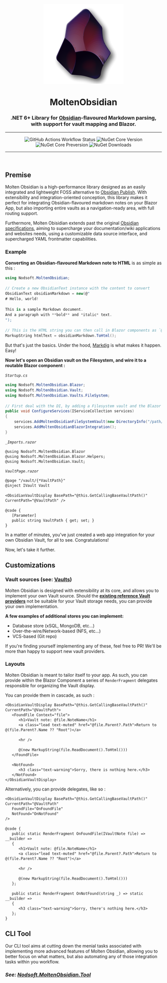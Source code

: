 <p align="center"><img src="icon.png" alt="logo" width="256"/></p>
<h1 align="center">MoltenObsidian</h1>
<h3 align="center">.NET 6+ Library for <a href="https://obsidian.md">Obsidian</a>-flavoured Markdown parsing, with support for vault mapping and Blazor.</h3>

<div align="center">
	<hr />
	<img alt="GitHub Actions Workflow Status" src="https://img.shields.io/github/actions/workflow/status/Nodsoft/MoltenObsidian/build.yml?style=flat&logo=github&label=test%2Fbuild">
	<img alt="NuGet Core Version" src="https://img.shields.io/nuget/v/Nodsoft.MoltenObsidian?style=flat&logo=nuget&label=core">
	<img alt="NuGet Core Preversion" src="https://img.shields.io/nuget/vpre/Nodsoft.MoltenObsidian?style=flat&logo=nuget&label=core%20(pre)">
	<img alt="NuGet Downloads" src="https://img.shields.io/nuget/dt/Nodsoft.MoltenObsidian?style=flat&logo=nuget">
 	<hr />
 </div>
 <div>&#8203;</div>

## Premise

Molten Obsidian is a high-performance library designed as an easily integrated and lightweight FOSS alternative to [Obsidian Publish](https://publish.obsidian.md). 
With extensibility and integration-oriented conception, this library makes it perfect for integrating Obsidian-flavoured markdown notes on your Blazor App, but also importing entire vaults as a navigation-ready area, with full routing support.

Furthermore, Molten Obisidian extends past the original [Obsidian specifications](https://help.obsidian.md/), aiming to supercharge your documentation/wiki applications and websites needs, using a customizable data source interface, and supercharged YAML frontmatter capabilities.

### Example

**Converting an Obsidian-flavoured Markdown note to HTML** is as simple as this : 
```csharp
using Nodsoft.MoltenObsidian;

// Create a new ObsidianText instance with the content to convert
ObsidianText obsidianMarkdown = new(@"
# Hello, world!   

This is a sample Markdown document.    
And a paragraph with **bold** and *italic* text.
");

// This is the HTML string you can then call in Blazor components as `@htmlText`.
MarkupString htmlText = obsidianMarkdown.ToHtml();
```
But that's just the basics. Under the hood, [Markdig](https://github.com/xoofx/markdig) is what makes it happen. Easy!


**Now let's open an Obsidian vault on the Filesystem, and wire it to a routable Blazor component :**  

*`Startup.cs`*
```csharp
using Nodsoft.MoltenObsidian.Blazor;
using Nodsoft.MoltenObsidian.Vault;
using Nodsoft.MoltenObsidian.Vaults.FileSystem;

// First deal with the DI, by adding a Filesystem vault and the Blazor integration:
public void ConfigureServices(IServiceCollection services)
{
	services.AddMoltenObsidianFileSystemVault(new DirectoryInfo("/path/to/vault"));
	services.AddMoltenObsidianBlazorIntegration();
}
```
*`_Imports.razor`*
```razor
@using Nodsoft.MoltenObsidian.Blazor
@using Nodsoft.MoltenObsidian.Blazor.Helpers;
@using Nodsoft.MoltenObsidian.Vault;
```
*`VaultPage.razor`*
```razor
@page "/vault/{*VaultPath}"  
@inject IVault Vault   
  
<ObsidianVaultDisplay BasePath="@this.GetCallingBaseVaultPath()" CurrentPath="@VaultPath" />  
  
@code {  
   [Parameter]  
   public string VaultPath { get; set; }
}
```

In a matter of minutes, you've just created a web app integration for your own Obsidian Vault, for all to see. Congratulations!

Now, let's take it further.

## Customizations

### Vault sources (see: [Vaults](/Vaults))
Molten Obsidian is designed with extensibility at its core, and allows you to implement your own Vault source. Should the [**existing reference Vault providers**](/Vaults) not be suitable for your Vault storage needs, you can provide your own implementation. 

**A few examples of additional stores you can implement:**
 - Database store (xSQL, MongoDB, etc...)
 - Over-the-wire/Network-based (NFS, etc...)
 - VCS-based (Git repo)

If you're finding yourself implementing any of these, feel free to PR! We'll be more than happy to support new vault providers.

### Layouts
Molten Obsidian is meant to tailor itself to your app. As such, you can provide within the Blazor Component a series of `RenderFragment` delegates responsible for organizing the Vault display.

You can provide them in cascade, as such :
```razor
<ObsidianVaultDisplay BasePath="@this.GetCallingBaseVaultPath()" CurrentPath="@VaultPath">  
   <FoundFile Context="file">  
      <h1>Vault note: @file.NoteName</h1>  
      <a class="lead text-muted" href="@file.Parent?.Path">Return to @(file.Parent?.Name ?? "Root")</a>  
  
      <hr />  
  
      @(new MarkupString(file.ReadDocument().ToHtml()))  
   </FoundFile>  
  
   <NotFound>  
      <h3 class="text-warning">Sorry, there is nothing here.</h3>  
   </NotFound>  
</ObsidianVaultDisplay>
```

Alternatively, you can provide delegates, like so :
```razor
<ObsidianVaultDisplay BasePath="@this.GetCallingBaseVaultPath()" CurrentPath="@VaultPath"  
   FoundFile="OnFoundFile"  
   NotFound="OnNotFound"  
/>  

@code {  
   public static RenderFragment OnFoundFile(IVaultNote file) => __builder =>  
   {  
      <h1>Vault note: @file.NoteName</h1>  
      <a class="lead text-muted" href="@file.Parent?.Path">Return to @(file.Parent?.Name ?? "Root")</a>  

      <hr />  

      @(new MarkupString(file.ReadDocument().ToHtml()))  
   };  
     
   public static RenderFragment OnNotFound(string _) => static __builder =>  
   {  
      <h3 class="text-warning">Sorry, there's nothing here.</h3>  
   }; 
}
```


## CLI Tool
Our CLI tool aims at cutting down the menial tasks associated with implementing more advanced features of Molten Obsidian, allowing you to better focus on what matters, but also automating any of those integration tasks within you workflow.

### ***See: [Nodsoft.MoltenObsidian.Tool](/Nodsoft.MoltenObsidian.Tool)***
